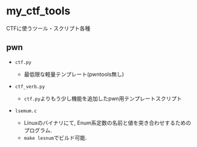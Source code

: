 # my_ctf_tools
CTFに使うツール・スクリプト各種

## pwn
+ `ctf.py` 
  - 最低限な軽量テンプレート(pwntools無し)

+ `ctf_verb.py`
  - `ctf.py`よりもう少し機能を追加したpwn用テンプレートスクリプト

+ `lsemum.c`
  - Linuxのバイナリにて, Enum系定数の名前と値を突き合わせするためのプログラム. 
  - `make lesnum`でビルド可能. 

 
